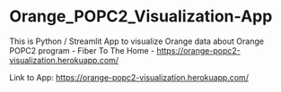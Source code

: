 # Orange_POPC2_Visualization-App
 This is Python / Streamlit App to visualize Orange data about Orange POPC2 program - Fiber To The Home - https://orange-popc2-visualization.herokuapp.com/

Link to App: https://orange-popc2-visualization.herokuapp.com/
